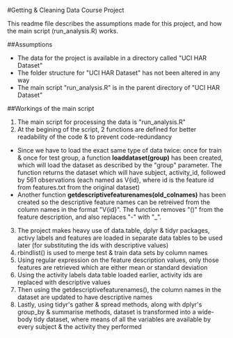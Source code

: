 #Getting & Cleaning Data Course Project

This readme file describes the assumptions made for this project, and how the main script (run_analysis.R) works.

##Assumptions
* The data for the project is available in a directory called "UCI HAR Dataset"
* The folder structure for "UCI HAR Dataset" has not been altered in any way
* The main script "run_analysis.R" is in the parent directory of "UCI HAR Dataset"

##Workings of the main script
1. The main script for processing the data is "run_analysis.R"
2. At the begining of the script, 2 functions are defined for better readability of the code & to prevent code-redundancy
  * Since we have to load the exact same type of data twice: once for train & once for test group, a function **loaddataset(group)** has been created, which will load the dataset as described by the "group" parameter. The function returns the dataset which will have subject, activity_id, followed by 561 observations (each named as V{id}, where id is the feature id from features.txt from the original dataset)
  * Another function **getdescriptivefeaturenames(old_colnames)** has been created so the descriptive feature names can be retreived from the column names in the format "V{id}". The function removes "()" from the feature description, and also replaces "-" with "_".
3. The project makes heavy use of data.table, dplyr & tidyr packages, activy labels and features are loaded in separate data tables to be used later (for substituting the ids with descriptive values)
4. rbindlist() is used to merge test & train data sets by column names
5. Using regular expression on the feature description values, only those features are retrieved which are either mean or standard deviation
6. Using the activity labels data table loaded earlier, activity ids are replaced with descriptive values
7. Then using the getdescriptivefeaturenames(), the column names in the dataset are updated to have descriptive names
8. Lastly, using tidyr's gather & spread methods, along with dplyr's group_by & summarise methods, dataset is transformed into a wide-body tidy dataset, where means of all the variables are available by every subject & the activity they performed